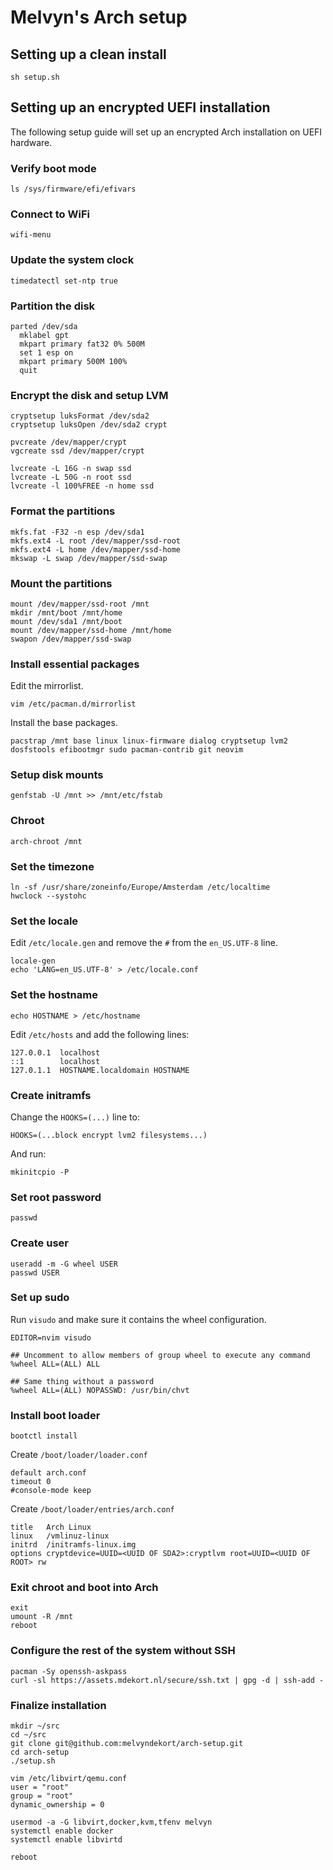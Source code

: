# Melvyn's Arch setup

## Setting up a clean install

```
sh setup.sh
```

## Setting up an encrypted UEFI installation

The following setup guide will set up an encrypted Arch installation on UEFI hardware.

### Verify boot mode

```
ls /sys/firmware/efi/efivars
```

### Connect to WiFi

```
wifi-menu
```

### Update the system clock

```
timedatectl set-ntp true
```

### Partition the disk

```
parted /dev/sda
  mklabel gpt
  mkpart primary fat32 0% 500M
  set 1 esp on
  mkpart primary 500M 100%
  quit
```

### Encrypt the disk and setup LVM

```
cryptsetup luksFormat /dev/sda2
cryptsetup luksOpen /dev/sda2 crypt

pvcreate /dev/mapper/crypt
vgcreate ssd /dev/mapper/crypt

lvcreate -L 16G -n swap ssd
lvcreate -L 50G -n root ssd
lvcreate -l 100%FREE -n home ssd
```

### Format the partitions

```
mkfs.fat -F32 -n esp /dev/sda1
mkfs.ext4 -L root /dev/mapper/ssd-root
mkfs.ext4 -L home /dev/mapper/ssd-home
mkswap -L swap /dev/mapper/ssd-swap
```

### Mount the partitions

```
mount /dev/mapper/ssd-root /mnt
mkdir /mnt/boot /mnt/home
mount /dev/sda1 /mnt/boot
mount /dev/mapper/ssd-home /mnt/home
swapon /dev/mapper/ssd-swap
```

### Install essential packages

Edit the mirrorlist.
```
vim /etc/pacman.d/mirrorlist
```

Install the base packages.
```
pacstrap /mnt base linux linux-firmware dialog cryptsetup lvm2 dosfstools efibootmgr sudo pacman-contrib git neovim
```

### Setup disk mounts

```
genfstab -U /mnt >> /mnt/etc/fstab
```

### Chroot

```
arch-chroot /mnt
```

### Set the timezone

```
ln -sf /usr/share/zoneinfo/Europe/Amsterdam /etc/localtime
hwclock --systohc
```

### Set the locale

Edit `/etc/locale.gen` and remove the `#` from the `en_US.UTF-8` line.

```
locale-gen
echo 'LANG=en_US.UTF-8' > /etc/locale.conf
```

### Set the hostname

```
echo HOSTNAME > /etc/hostname
```

Edit `/etc/hosts` and add the following lines:

```
127.0.0.1  localhost
::1        localhost
127.0.1.1  HOSTNAME.localdomain HOSTNAME
```

### Create initramfs

Change the `HOOKS=(...)` line to:

```
HOOKS=(...block encrypt lvm2 filesystems...)
```

And run:

```
mkinitcpio -P
```

### Set root password

```
passwd
```

### Create user

```
useradd -m -G wheel USER
passwd USER
```

### Set up sudo

Run `visudo` and make sure it contains the wheel configuration.

```
EDITOR=nvim visudo
```

```
## Uncomment to allow members of group wheel to execute any command
%wheel ALL=(ALL) ALL

## Same thing without a password
%wheel ALL=(ALL) NOPASSWD: /usr/bin/chvt
```

### Install boot loader

```
bootctl install
```

Create `/boot/loader/loader.conf`
```
default	arch.conf
timeout 0
#console-mode keep
```

Create `/boot/loader/entries/arch.conf`
```
title   Arch Linux
linux   /vmlinuz-linux
initrd  /initramfs-linux.img
options	cryptdevice=UUID=<UUID OF SDA2>:cryptlvm root=UUID=<UUID OF ROOT> rw
```

### Exit chroot and boot into Arch
```
exit
umount -R /mnt
reboot
```

### Configure the rest of the system without SSH
```
pacman -Sy openssh-askpass
curl -sl https://assets.mdekort.nl/secure/ssh.txt | gpg -d | ssh-add -
```

### Finalize installation
```
mkdir ~/src
cd ~/src
git clone git@github.com:melvyndekort/arch-setup.git
cd arch-setup
./setup.sh

vim /etc/libvirt/qemu.conf
user = "root"
group = "root"
dynamic_ownership = 0

usermod -a -G libvirt,docker,kvm,tfenv melvyn
systemctl enable docker
systemctl enable libvirtd

reboot
```
